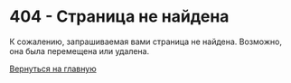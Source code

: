 # 404 - Страница не найдена

К сожалению, запрашиваемая вами страница не найдена. Возможно, она была перемещена или удалена.

[Вернуться на главную](/docs/index.md)
